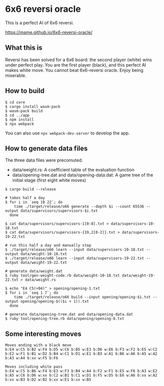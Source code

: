 # 6x6 reversi oracle

This is a perfect AI of 6x6 reversi.

https://mame.github.io/6x6-reversi-oracle/

## What this is

Reversi has been solved for a 6x6 board: the second player (white) wins under perfect play.
You are the first player (black), and this perfect AI makes white move.
You cannot beat 6x6-reversi oracle. Enjoy being miserable.

## How to build

```
$ cd core
$ cargo install wasm-pack
$ wasm-pack build
$ cd ../app
$ npm install
$ npx webpack
```

You can also use `npx webpack-dev-server` to develop the app.

## How to generate data files

The three data files were precomuted.

* data/weight.rs: A coefficient table of the evaluation function
* data/opening-tree.dat and data/opening-data.dat: A game tree of the initial stage (first eight white moves)

```
$ cargo build --release

# takes half a day
$ for i in `seq 10 22`; do
    time ./target/release/o66 generate --depth $i --count 65536 --output data/supervisors/supervisors-$i.txt
  done

$ cat data/supervisors/supervisors-1[0-8].txt > data/supervisors-10-18.txt
$ cat data/supervisors/supervisors-{19,2[0-2]}.txt > data/supervisors-19-22.txt

# run this half a day and manually stop
$ ./target/release/o66 learn --input data/supervisors-10-18.txt --output data/weight-10-18.txt
$ ./target/release/o66 learn --input data/supervisors-19-22.txt --output data/weight-19-22.txt

# generate data/weight.dat
$ ruby tool/gen-weight-code.rb data/weight-10-18.txt data/weight-19-22.txt > data/weight.rs

$ echo "E4 C5(+04)" > opening/opening-1.txt
$ for i in `seq 1 7`; do
    time ./target/release/o66 build --input opening/opening-$i.txt --output opening/opening-$(($i + 1)).txt
  done

# generate data/opening-tree.dat and data/opening-data.dat
$ ruby tool/opening-tree.rb data/opening/opening-8.txt
```

## Some interesting moves

```
Moves ending with a black move
b:E4 w:C5 b:B2 w:F4 b:D5 w:C6 b:B5 w:E3 b:D6 w:E6 b:F3 w:F2 b:E5 w:C2 b:E2 w:F1 b:B1 w:D2 b:B4 w:C1 b:D1 w:E1 b:B3 w:A1 b:B6 w:A6 b:A5 w:A2 b:A3 w:A4 b:xx w:F5 b:F6

Moves including white pass
b:E4 w:C5 b:B6 w:F4 b:E3 w:F3 b:B4 w:A4 b:F2 w:F1 b:E5 w:F6 b:A3 w:E2 b:A5 w:C6 b:D6 w:xx b:C2 w:B1 b:C1 w:D1 b:F5 w:D5 b:E6 w:A6 b:xx w:A2 b:xx w:B3 b:D2 w:B2 b:xx w:E1 b:xx w:B5
```